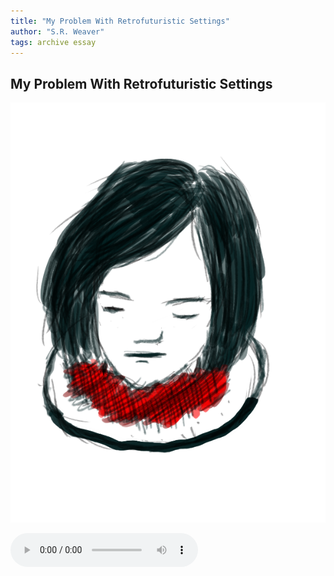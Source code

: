 ```yaml
---
title: "My Problem With Retrofuturistic Settings"
author: "S.R. Weaver"
tags: archive essay
---
```

## My Problem With Retrofuturistic Settings
![image](https://github.com/LWFlouisa/UploadedFairyRadio/blob/main/Images/ehena-marie.png?raw=true)

 <audio controls>
  <source src="https://lwflouisa.github.io/UploadedFairyRadio/Audio/MyProblemWithRetrofuturisticSettings.webm" type="audio/mpeg">
Your browser does not support the audio element.
</audio>
